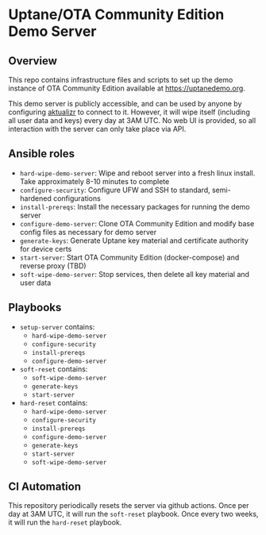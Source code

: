 # Uptane/OTA Community Edition Demo Server

## Overview

This repo contains infrastructure files and scripts to set up the demo instance of OTA Community Edition available at https://uptanedemo.org.

This demo server is publicly accessible, and can be used by anyone by configuring [aktualizr](https://github.com/uptane/aktualizr) to connect to it. However, it will wipe itself (including all user data and keys) every day at 3AM UTC. No web UI is provided, so all interaction with the server can only take place via API.

## Ansible roles

- `hard-wipe-demo-server`: Wipe and reboot server into a fresh linux install. Take approximately 8-10 minutes to complete
- `configure-security`: Configure UFW and SSH to standard, semi-hardened configurations
- `install-prereqs`: Install the necessary packages for running the demo server
- `configure-demo-server`: Clone OTA Community Edition and modify base config files as necessary for demo server
- `generate-keys`: Generate Uptane key material and certificate authority for device certs
- `start-server`: Start OTA Community Edition (docker-compose) and reverse proxy (TBD)
- `soft-wipe-demo-server`: Stop services, then delete all key material and user data

## Playbooks

* `setup-server` contains:
  * `hard-wipe-demo-server`
  * `configure-security`
  * `install-prereqs`
  * `configure-demo-server`
* `soft-reset` contains:
  * `soft-wipe-demo-server`
  * `generate-keys`
  * `start-server`
* `hard-reset` contains:
  * `hard-wipe-demo-server`
  * `configure-security`
  * `install-prereqs`
  * `configure-demo-server`
  * `generate-keys`
  * `start-server`
  * `soft-wipe-demo-server`

## CI Automation

This repository periodically resets the server via github actions. Once per day at 3AM UTC, it will run the `soft-reset` playbook. Once every two weeks, it will run the `hard-reset` playbook.
